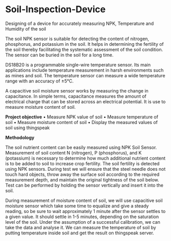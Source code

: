 # Soil-Inspection-Device
Designing of a device for accurately measuring NPK, Temperature and Humidity of the soil

The soil NPK sensor is suitable for detecting the content of nitrogen, phosphorus, and potassium in
the soil. It helps in determining the fertility of the soil thereby facilitating the systematic assessment
of the soil condition. The sensor can be buried in the soil for a long time.

DS18B20 is a programmable single-wire temperature sensor. Its main applications include
temperature measurement in harsh environments such as mines and soil. The temperature sensor
can measure a wide temperature range with an accuracy of ±5°C.

A capacitive soil moisture sensor works by measuring the change in capacitance. In simple terms,
capacitance measures the amount of electrical charge that can be stored across an electrical
potential. It is use to measure moisture content of soil.

**Project objective**
• Measure NPK value of soil
• Measure temperature of soil
• Measure moisture content of soil
• Display the measured values of soil using thingspeak

**Methodology**

The soil nutrient content can be easily measured using NPK Soil Sensor. Measurement of soil
content N (nitrogen), P (phosphorus), and K (potassium) is necessary to determine how much
additional nutrient content is to be added to soil to increase crop fertility. The soil fertility is detected
using NPK sensors. During test we will ensure that the steel needle does not touch hard objects,
throw away the surface soil according to the required measurement depth, and maintain the original
tightness of the soil below. Test can be performed by holding the sensor vertically and insert it into
the soil.

During measurement of moisture content of soil, we will use capacitive soil moisture sensor which
take some time to equalize and give a steady reading, so be sure to wait approximately 1 minute
after the sensor settles to a given value. It should settle in 1-5 minutes, depending on the saturation
level of the soil. Under the assumption of a successful calibration, we can take the data and analyse
it.
We can measure the temperature of soil by putting temperature inside soil and get the result on
thingspeak server.
